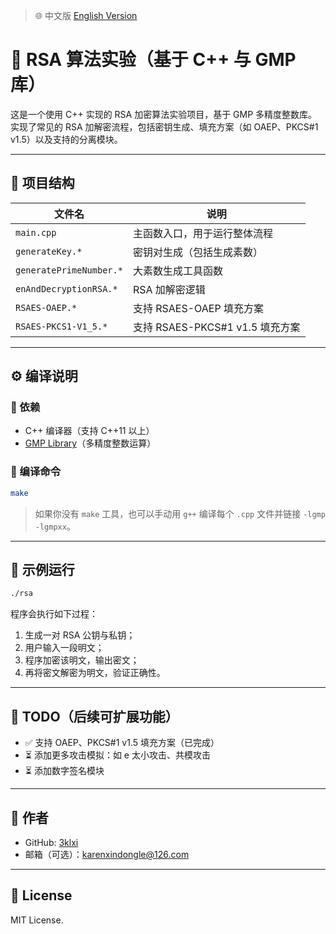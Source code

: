 > 🌐 中文版 [English Version](./README.en.md)
# 🔐 RSA 算法实验（基于 C++ 与 GMP 库）
这是一个使用 C++ 实现的 RSA 加密算法实验项目，基于 GMP 多精度整数库。实现了常见的 RSA 加解密流程，包括密钥生成、填充方案（如 OAEP、PKCS#1 v1.5）以及支持的分离模块。

---

## 📁 项目结构

| 文件名                     | 说明                        |
| ----------------------- | ------------------------- |
| `main.cpp`              | 主函数入口，用于运行整体流程            |
| `generateKey.*`         | 密钥对生成（包括生成素数）             |
| `generatePrimeNumber.*` | 大素数生成工具函数                 |
| `enAndDecryptionRSA.*`  | RSA 加解密逻辑                 |
| `RSAES-OAEP.*`          | 支持 RSAES-OAEP 填充方案        |
| `RSAES-PKCS1-V1_5.*`    | 支持 RSAES-PKCS#1 v1.5 填充方案 |

---

## ⚙️ 编译说明

### 🧰 依赖

* C++ 编译器（支持 C++11 以上）
* [GMP Library](https://gmplib.org/)（多精度整数运算）

### 🔧 编译命令

```bash
make
```

> 如果你没有 `make` 工具，也可以手动用 `g++` 编译每个 `.cpp` 文件并链接 `-lgmp -lgmpxx`。

---

## 🚀 示例运行

```bash
./rsa
```

程序会执行如下过程：

1. 生成一对 RSA 公钥与私钥；
2. 用户输入一段明文；
3. 程序加密该明文，输出密文；
4. 再将密文解密为明文，验证正确性。

---

## 📌 TODO（后续可扩展功能）

* ✅ 支持 OAEP、PKCS#1 v1.5 填充方案（已完成）
* ⏳ 添加更多攻击模拟：如 e 太小攻击、共模攻击
* ⏳ 添加数字签名模块

---

## 👤 作者

* GitHub: [3klxi](https://github.com/3klxi)
* 邮箱（可选）：[karenxindongle@126.com](mailto:karenxindongle@126.com)

---

## 📄 License

MIT License.



